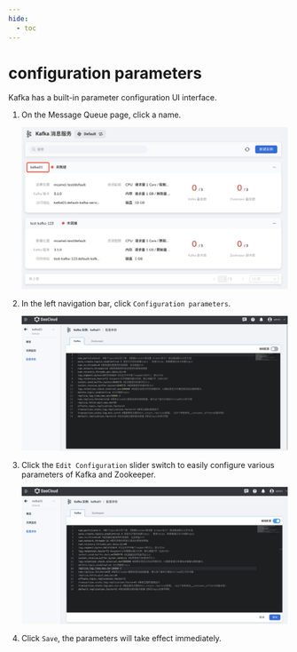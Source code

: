 ```yaml
---
hide:
  - toc
---
```


# configuration parameters

Kafka has a built-in parameter configuration UI interface.

1. On the Message Queue page, click a name.

    ![](../images/view01.png)

2. In the left navigation bar, click `Configuration parameters`.

    ![](../images/config01.png)

3. Click the `Edit Configuration` slider switch to easily configure various parameters of Kafka and Zookeeper.

    ![](../images/config02.png)

4. Click `Save`, the parameters will take effect immediately.